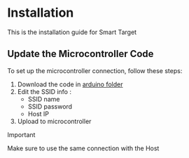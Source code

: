 # Installation
This is the installation guide for Smart Target

## Update the Microcontroller Code
To set up the microcontroller connection, follow these steps:

1. Download the code in [arduino folder](/.../arduino/)
2. Edit the SSID info :
    - SSID name
    - SSID password 
    - Host IP
3. Upload to microcontroller

> [!IMPORTANT] 
> Make sure to use the same connection with the Host
